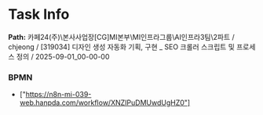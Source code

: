# Task Info

**Path:** 카페24(주)\본사사업장\[CG]MI본부\MI인프라그룹\AI인프라3팀\2파트 / chjeong / [319034] 디자인 생성 자동화 기획, 구현 _ SEO 크롤러 스크립트 및 프로세스 정의 / 2025-09-01_00-00-00

### BPMN
- ["https://n8n-mi-039-web.hanpda.com/workflow/XNZIPuDMUwdUgHZ0"]

